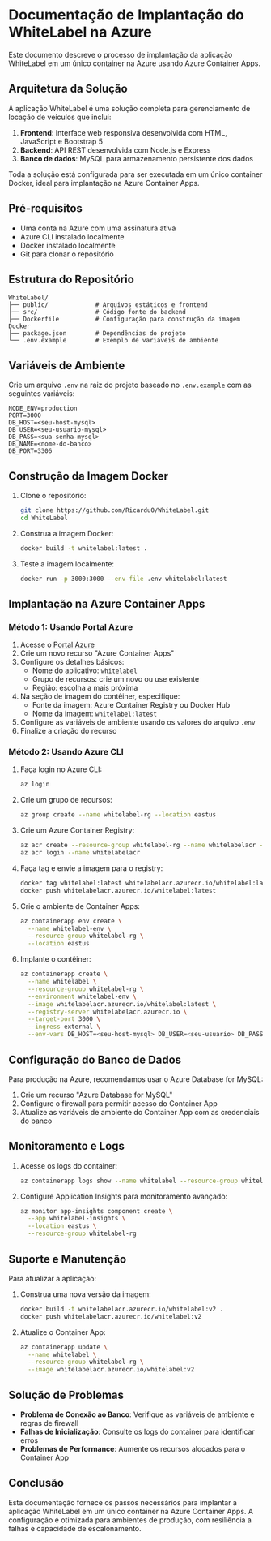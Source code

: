 # Documentação de Implantação do WhiteLabel na Azure

Este documento descreve o processo de implantação da aplicação WhiteLabel em um único container na Azure usando Azure Container Apps.

## Arquitetura da Solução

A aplicação WhiteLabel é uma solução completa para gerenciamento de locação de veículos que inclui:

1. **Frontend**: Interface web responsiva desenvolvida com HTML, JavaScript e Bootstrap 5
2. **Backend**: API REST desenvolvida com Node.js e Express
3. **Banco de dados**: MySQL para armazenamento persistente dos dados

Toda a solução está configurada para ser executada em um único container Docker, ideal para implantação na Azure Container Apps.

## Pré-requisitos

- Uma conta na Azure com uma assinatura ativa
- Azure CLI instalado localmente
- Docker instalado localmente
- Git para clonar o repositório

## Estrutura do Repositório

```
WhiteLabel/
├── public/             # Arquivos estáticos e frontend
├── src/                # Código fonte do backend
├── Dockerfile          # Configuração para construção da imagem Docker
├── package.json        # Dependências do projeto
└── .env.example        # Exemplo de variáveis de ambiente
```

## Variáveis de Ambiente

Crie um arquivo `.env` na raiz do projeto baseado no `.env.example` com as seguintes variáveis:

```
NODE_ENV=production
PORT=3000
DB_HOST=<seu-host-mysql>
DB_USER=<seu-usuario-mysql>
DB_PASS=<sua-senha-mysql>
DB_NAME=<nome-do-banco>
DB_PORT=3306
```

## Construção da Imagem Docker

1. Clone o repositório:
   ```bash
   git clone https://github.com/Ricardu0/WhiteLabel.git
   cd WhiteLabel
   ```

2. Construa a imagem Docker:
   ```bash
   docker build -t whitelabel:latest .
   ```

3. Teste a imagem localmente:
   ```bash
   docker run -p 3000:3000 --env-file .env whitelabel:latest
   ```

## Implantação na Azure Container Apps

### Método 1: Usando Portal Azure

1. Acesse o [Portal Azure](https://portal.azure.com)
2. Crie um novo recurso "Azure Container Apps"
3. Configure os detalhes básicos:
   - Nome do aplicativo: `whitelabel`
   - Grupo de recursos: crie um novo ou use existente
   - Região: escolha a mais próxima
4. Na seção de imagem do contêiner, especifique:
   - Fonte da imagem: Azure Container Registry ou Docker Hub
   - Nome da imagem: `whitelabel:latest`
5. Configure as variáveis de ambiente usando os valores do arquivo `.env`
6. Finalize a criação do recurso

### Método 2: Usando Azure CLI

1. Faça login no Azure CLI:
   ```bash
   az login
   ```

2. Crie um grupo de recursos:
   ```bash
   az group create --name whitelabel-rg --location eastus
   ```

3. Crie um Azure Container Registry:
   ```bash
   az acr create --resource-group whitelabel-rg --name whitelabelacr --sku Basic
   az acr login --name whitelabelacr
   ```

4. Faça tag e envie a imagem para o registry:
   ```bash
   docker tag whitelabel:latest whitelabelacr.azurecr.io/whitelabel:latest
   docker push whitelabelacr.azurecr.io/whitelabel:latest
   ```

5. Crie o ambiente de Container Apps:
   ```bash
   az containerapp env create \
     --name whitelabel-env \
     --resource-group whitelabel-rg \
     --location eastus
   ```

6. Implante o contêiner:
   ```bash
   az containerapp create \
     --name whitelabel \
     --resource-group whitelabel-rg \
     --environment whitelabel-env \
     --image whitelabelacr.azurecr.io/whitelabel:latest \
     --registry-server whitelabelacr.azurecr.io \
     --target-port 3000 \
     --ingress external \
     --env-vars DB_HOST=<seu-host-mysql> DB_USER=<seu-usuario> DB_PASS=<sua-senha> DB_NAME=<nome-do-banco>
   ```

## Configuração do Banco de Dados

Para produção na Azure, recomendamos usar o Azure Database for MySQL:

1. Crie um recurso "Azure Database for MySQL"
2. Configure o firewall para permitir acesso do Container App
3. Atualize as variáveis de ambiente do Container App com as credenciais do banco

## Monitoramento e Logs

1. Acesse os logs do container:
   ```bash
   az containerapp logs show --name whitelabel --resource-group whitelabel-rg
   ```

2. Configure Application Insights para monitoramento avançado:
   ```bash
   az monitor app-insights component create \
     --app whitelabel-insights \
     --location eastus \
     --resource-group whitelabel-rg
   ```

## Suporte e Manutenção

Para atualizar a aplicação:

1. Construa uma nova versão da imagem:
   ```bash
   docker build -t whitelabelacr.azurecr.io/whitelabel:v2 .
   docker push whitelabelacr.azurecr.io/whitelabel:v2
   ```

2. Atualize o Container App:
   ```bash
   az containerapp update \
     --name whitelabel \
     --resource-group whitelabel-rg \
     --image whitelabelacr.azurecr.io/whitelabel:v2
   ```

## Solução de Problemas

- **Problema de Conexão ao Banco**: Verifique as variáveis de ambiente e regras de firewall
- **Falhas de Inicialização**: Consulte os logs do container para identificar erros
- **Problemas de Performance**: Aumente os recursos alocados para o Container App

## Conclusão

Esta documentação fornece os passos necessários para implantar a aplicação WhiteLabel em um único container na Azure Container Apps. A configuração é otimizada para ambientes de produção, com resiliência a falhas e capacidade de escalonamento.